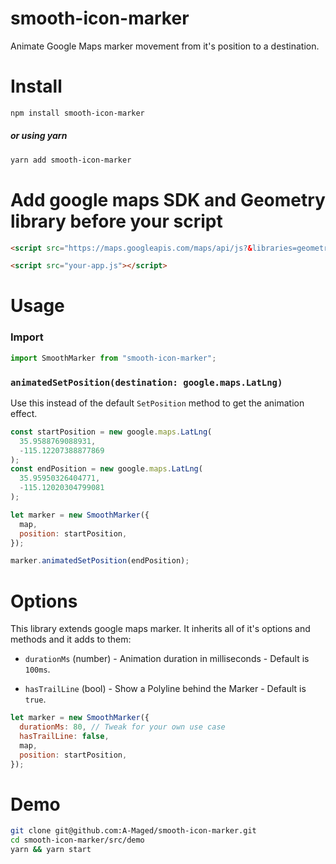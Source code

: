 # smooth-icon-marker

Animate Google Maps marker movement from it's position to a destination.

# Install

```bash
npm install smooth-icon-marker
```

##### or using yarn

```bash
yarn add smooth-icon-marker
```

# Add google maps SDK and Geometry library before your script

```html
<script src="https://maps.googleapis.com/maps/api/js?&libraries=geometry"></script>

<script src="your-app.js"></script>
```

# Usage

### Import

```js
import SmoothMarker from "smooth-icon-marker";
```

### `animatedSetPosition(destination: google.maps.LatLng)`

Use this instead of the default `SetPosition` method to get the animation effect.

```js
const startPosition = new google.maps.LatLng(
  35.9588769088931,
  -115.12207388877869
);
const endPosition = new google.maps.LatLng(
  35.95950326404771,
  -115.12020304799081
);

let marker = new SmoothMarker({
  map,
  position: startPosition,
});

marker.animatedSetPosition(endPosition);
```

# Options

This library extends google maps marker. It inherits all of it's options and methods and it adds to them:

- `durationMs` (number) - Animation duration in milliseconds - Default is `100ms`.

- `hasTrailLine` (bool) - Show a Polyline behind the Marker - Default is `true`.

```js
let marker = new SmoothMarker({
  durationMs: 80, // Tweak for your own use case
  hasTrailLine: false,
  map,
  position: startPosition,
});
```

# Demo

```bash
git clone git@github.com:A-Maged/smooth-icon-marker.git
cd smooth-icon-marker/src/demo
yarn && yarn start
```
